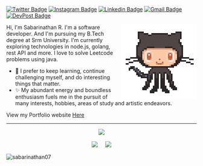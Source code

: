 <!-- <h2> 𝐇𝐞𝐥𝐥𝐨 &nbsp; 𝐭𝐡𝐞𝐫𝐞, &nbsp; 𝐟𝐞𝐥𝐥𝐨𝐰 &nbsp;<𝚌𝚘𝚍𝚎𝚛𝚜/>! &nbsp; <img src="https://github.com/Sabarinathan07/Sabarinathan07/blob/main/assets/Hi.gif?raw=true" width="20px"></h2> -->



[![Twitter Badge](https://img.shields.io/badge/-@sabari__nathan07-1ca0f1?style=flat-square&labelColor=1ca0f1&logo=twitter&logoColor=white&link=https://twitter.com/sabari_nathan07)](https://twitter.com/sabari_nathan07)
[![Instagram Badge](https://img.shields.io/badge/sabari__nathan07-%23E4405F.svg?&style=flat-square&logo=instagram&logoColor=white)](https://www.instagram.com/sabari_nathan07/)
 [![Linkedin Badge](https://img.shields.io/badge/-SabariNathan-blue?style=flat-square&logo=Linkedin&logoColor=white&link=https://www.linkedin.com/in/Sabarinathan07/)](https://www.linkedin.com/in/Sabarinathan07/) 
[![Gmail Badge](https://img.shields.io/badge/-r.sabarinathan02@gmail.com-c14438?style=flat-square&logo=Gmail&logoColor=white&link=mailto:r.sabarinathan02@gmail.com)](mailto:r.sabarinathan02@gmail.com)
[![DevPost Badge](https://img.shields.io/badge/-sabarinathan07-073e54?style=flat-square&logo=Devpost&logoColor=white&link=https://devpost.com/Sabarinathan07)](https://devpost.com/Sabarinathan07) 


<img align='right' src='https://github.com/Sabarinathan07/Sabarinathan07/blob/main/assets/Git.gif?raw=true' width='200"'>

Hi, I'm Sabarinathan R. I'm a software developer. And I'm pursuing my B.Tech degree at Srm University. I'm currently exploring technologies in node.js, golang, rest API and more. I love to solve Leetcode problems using java.
- 🔭 I prefer to keep learning, continue challenging myself, and do interesting things that matter.
- ✨ My abundant energy and boundless enthusiasm fuels me in the pursuit of many interests, hobbies, areas of study and artistic endeavors.

View my Portfolio website [Here](https://sabarinathan07.github.io/)

---


<!--   ![Sabarinathan's GitHub stats](https://github-readme-stats.vercel.app/api?username=sabarinathan07&theme=dark&show_icons=true)

![Top Langs](https://github-readme-stats.vercel.app/api/top-langs/?username=sabarinathan07&layout=compact&theme=dark)

![Github Streak](https://github-readme-streak-stats.herokuapp.com/?user=sabarinathan07&theme=dark) -->

<p align="center"><img src="https://github-readme-stats.vercel.app/api?username=sabarinathan07&theme=github_dark&show_icons=true"/></p>

<p align="center" >
<img src="https://github-readme-stats.vercel.app/api/top-langs/?username=sabarinathan07&layout=compact&theme=github_dark" width="36%"/>
&nbsp; &nbsp;
<img src="https://github-readme-streak-stats.herokuapp.com/?user=sabarinathan07&theme=highcontrast"width="50%"/>
</p>

<!-- [![Readme Card](https://github-readme-stats.vercel.app/api/pin/?username=sabarinathan07&repo=blog-mern&theme=dark)](https://github.com/Sabarinathan07/BLOG-MERN) -->

<!-- qweqwwqwewqqe -->
<p align="left"> <img src="https://komarev.com/ghpvc/?username=sabarinathan07&label=Profile%20Views&color=0e75b6&style=flat" alt="sabarinathan07" /> </p>

<!-- ![visitors](https://visitor-badge.glitch.me/badge?page_id=sabarinathan07.sabarinathan07) -->

<!--
**Sabarinathan07/Sabarinathan07** is a ✨ _special_ ✨ repository because its `README.md` (this file) appears on your GitHub profile.

Here are some ideas to get you started

- 🔭 I’m currently working on ...
- 🌱 I’m currently learning ...
- 👯 I’m looking to collaborate on ...
- 🤔 I’m looking for help with ...
- 💬 Ask me about ...
- 📫 How to reach me: ...
- 😄 Pronouns: ...
- ⚡ Fun fact
-->
